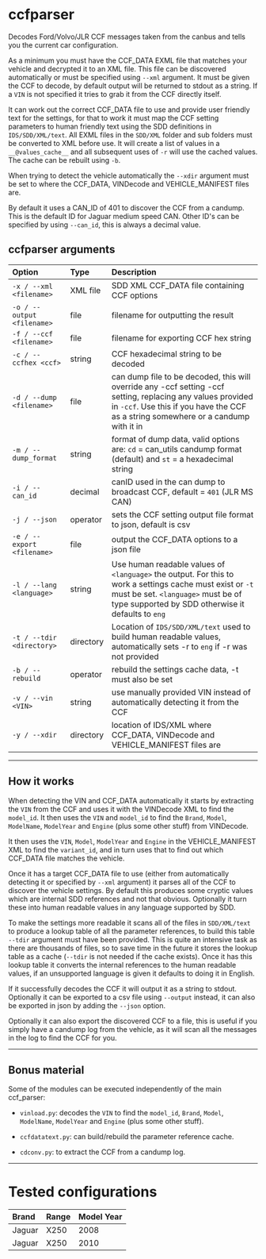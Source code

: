 # ccfparser

Decodes Ford/Volvo/JLR CCF messages taken from the canbus and tells you the current car configuration.

As a minimum you must have the CCF_DATA EXML file that matches your vehicle and decrypted it to an XML file. This file can be discovered automatically or must be specified using `--xml` argument. It must be given the CCF to decode, by default output will be returned to stdout as a string. If a `VIN` is not specified it tries to grab it from the CCF directly itself.

It can work out the correct CCF_DATA file to use and provide user friendly text for the settings, for that to work it must map the CCF setting parameters to human friendly text using the SDD definitions in `IDS/SDD/XML/text`. All EXML files in the `SDD/XML` folder and sub folders must be converted to XML before use. It will create a list of values in a `__@values_cache__` and all subsequent uses of `-r` will use the cached values. The cache can be rebuilt using `-b`.

When trying to detect the vehicle automatically the `--xdir` argument must be set to where the CCF_DATA, VINDecode and VEHICLE_MANIFEST files are.

By default it uses a CAN_ID of 401 to discover the CCF from a candump. This is the default ID for Jaguar medium speed CAN. Other ID's can be specified by using `--can_id`, this is always a decimal value. 

## ccfparser arguments

| Option | Type | Description |
|:------|:-----|:------------|
|`-x / --xml <filename>`|XML file|SDD XML CCF_DATA file containing CCF options|
|`-o / --output <filename>`|file|filename for outputting the result|
|`-f / --ccf <filename>`|file|filename for exporting CCF hex string|
|`-c / --ccfhex <ccf>`|string|CCF hexadecimal string to be decoded|
|`-d / --dump <filename>`|file|can dump file to be decoded, this will override any -ccf setting -ccf setting, replacing any values provided in `-ccf`. Use this if you have the CCF as a string somewhere or a candump with it in|
|`-m / --dump_format`|string|format of dump data, valid options are: `cd` = can_utils candump format (default) and `st` = a hexadecimal string|
|`-i / --can_id`|decimal|canID used in the can dump to broadcast CCF, default = `401` (JLR MS CAN)|
|`-j / --json`|operator|sets the CCF setting output file format to json, default is csv|
|`-e / --export <filename>`|file|output the CCF_DATA options to a json file|
|`-l / --lang <language>`|string|Use human readable values of `<language>` the output. For this to work a settings cache must exist or `-t` must be set. `<language>` must be of type supported by SDD otherwise it defaults to `eng`|
|`-t / --tdir <directory>`|directory|Location of `IDS/SDD/XML/text` used to build human readable values, automatically sets -r to `eng` if -r was not provided|
|`-b / --rebuild`|operator|rebuild the settings cache data, -t must also be set|
|`-v / --vin <VIN>`|string|use manually provided VIN instead of automatically detecting it from the CCF|
|`-y / --xdir`|directory|location of IDS/XML where CCF_DATA, VINDecode and VEHICLE_MANIFEST files are|

---

## How it works

When detecting the VIN and CCF_DATA automatically it starts by extracting the `VIN` from the CCF and uses it with the VINDecode XML to find the `model_id`. It then uses the `VIN` and `model_id` to find the `Brand`, `Model`, `ModelName`, `ModelYear` and `Engine` (plus some other stuff) from VINDecode.

It then uses the `VIN`, `Model`, `ModelYear` and `Engine` in the VEHICLE_MANIFEST XML to find the `variant_id`, and in turn uses that to find out which CCF_DATA file matches the vehicle.

Once it has a target CCF_DATA file to use (either from automatically detecting it or specified by `--xml` argument) it parses all of the CCF to discover the vehicle settings. By default this produces some cryptic values which are internal SDD references and not that obvious. Optionally it turn these into human readable values in any language supported by SDD.

To make the settings more readable it scans all of the files in `SDD/XML/text` to produce a lookup table of all the parameter references, to build this table `--tdir` argument must have been provided. This is quite an intensive task as there are thousands of files, so to save time in the future it stores the lookup table as a cache (`--tdir` is not needed if the cache exists).  Once it has this lookup table it converts the internal references to the human readable values, if an unsupported language is given it defaults to doing it in English.

If it successfully decodes the CCF it will output it as a string to stdout. Optionally it can be exported to a csv file using `--output` instead, it can also be exported in json by adding the `--json` option.

Optionally it can also export the discovered CCF to a file, this is useful if you simply have a candump log from the vehicle, as it will scan all the messages in the log to find the CCF for you.

---

## Bonus material

Some of the modules can be executed independently of the main ccf_parser:

* `vinload.py`: decodes the `VIN` to find the `model_id`, `Brand`, `Model`, `ModelName`, `ModelYear` and `Engine` (plus some other stuff).

* `ccfdatatext.py`: can build/rebuild the parameter reference cache.

* `cdconv.py`: to extract the CCF from a candump log.

---

# Tested configurations

| Brand | Range | Model Year |
|:------|:-----|:------------|
|Jaguar|X250|2008|
|Jaguar|X250|2010|